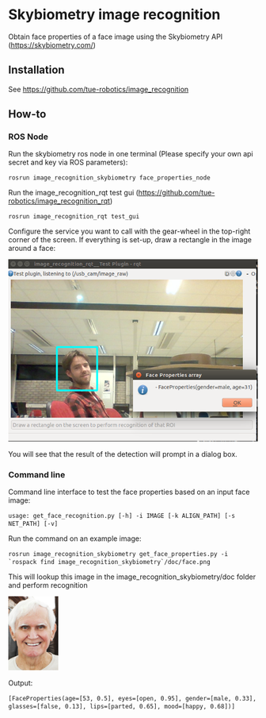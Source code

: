 # Skybiometry image recognition

Obtain face properties of a face image using the Skybiometry API (https://skybiometry.com/)

## Installation

See https://github.com/tue-robotics/image_recognition

## How-to

### ROS Node

Run the skybiometry ros node in one terminal (Please specify your own api secret and key via ROS parameters):

    rosrun image_recognition_skybiometry face_properties_node

Run the image_recognition_rqt test gui (https://github.com/tue-robotics/image_recognition_rqt)

    rosrun image_recognition_rqt test_gui

Configure the service you want to call with the gear-wheel in the top-right corner of the screen. If everything is set-up, draw a rectangle in the image around a face:

![Test](doc/skybiometry_test.png)

You will see that the result of the detection will prompt in a dialog box.

### Command line

Command line interface to test the face properties based on an input face image:

    usage: get_face_recognition.py [-h] -i IMAGE [-k ALIGN_PATH] [-s NET_PATH] [-v]

Run the command on an example image:

    rosrun image_recognition_skybiometry get_face_properties.py -i `rospack find image_recognition_skybiometry`/doc/face.png

This will lookup this image in the image_recognition_skybiometry/doc folder and perform recognition

![Example](doc/face.png)

Output:

    [FaceProperties(age=[53, 0.5], eyes=[open, 0.95], gender=[male, 0.33], glasses=[false, 0.13], lips=[parted, 0.65], mood=[happy, 0.68])]

